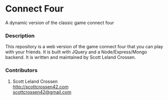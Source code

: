# Connect Four

A dynamic version of the classic game connect four

### Description

This repository is a web version of the game connect four that you can play with your friends.
It is built with JQuery and a Node/Express/Mongo backend.
It is written and maintained by Scott Leland Crossen.

### Contributors

1. Scott Leland Crossen  
<http://scottcrossen42.com>  
<scottcrossen42@gmail.com>
